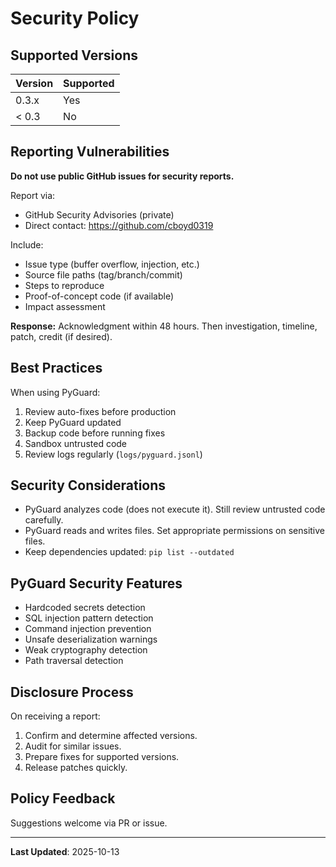 # Security Policy

## Supported Versions

| Version | Supported |
|---------|-----------|
| 0.3.x   | Yes       |
| < 0.3   | No        |

## Reporting Vulnerabilities

**Do not use public GitHub issues for security reports.**

Report via:
- GitHub Security Advisories (private)
- Direct contact: https://github.com/cboyd0319

Include:
- Issue type (buffer overflow, injection, etc.)
- Source file paths (tag/branch/commit)
- Steps to reproduce
- Proof-of-concept code (if available)
- Impact assessment

**Response:** Acknowledgment within 48 hours. Then investigation, timeline, patch, credit (if desired).

## Best Practices

When using PyGuard:
1. Review auto-fixes before production
2. Keep PyGuard updated
3. Backup code before running fixes
4. Sandbox untrusted code
5. Review logs regularly (`logs/pyguard.jsonl`)

## Security Considerations

- PyGuard analyzes code (does not execute it). Still review untrusted code carefully.
- PyGuard reads and writes files. Set appropriate permissions on sensitive files.
- Keep dependencies updated: `pip list --outdated`

## PyGuard Security Features

- Hardcoded secrets detection
- SQL injection pattern detection
- Command injection prevention
- Unsafe deserialization warnings
- Weak cryptography detection
- Path traversal detection

## Disclosure Process

On receiving a report:
1. Confirm and determine affected versions.
2. Audit for similar issues.
3. Prepare fixes for supported versions.
4. Release patches quickly.

## Policy Feedback

Suggestions welcome via PR or issue.

---

**Last Updated**: 2025-10-13
